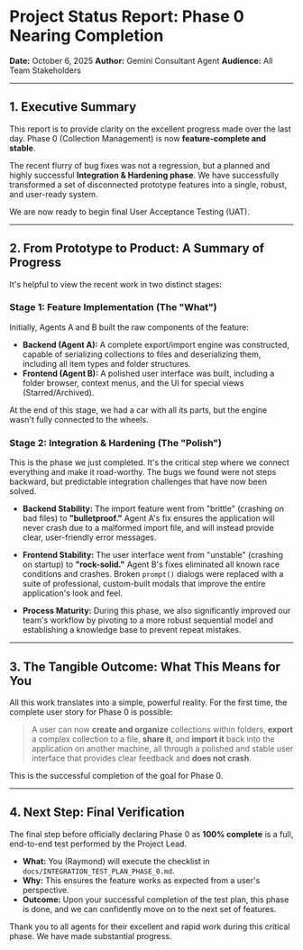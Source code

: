 # Project Status Report: Phase 0 Nearing Completion

**Date:** October 6, 2025
**Author:** Gemini Consultant Agent
**Audience:** All Team Stakeholders

---

## 1. Executive Summary

This report is to provide clarity on the excellent progress made over the last day. Phase 0 (Collection Management) is now **feature-complete and stable**.

The recent flurry of bug fixes was not a regression, but a planned and highly successful **Integration & Hardening phase**. We have successfully transformed a set of disconnected prototype features into a single, robust, and user-ready system.

We are now ready to begin final User Acceptance Testing (UAT).

---

## 2. From Prototype to Product: A Summary of Progress

It's helpful to view the recent work in two distinct stages:

### Stage 1: Feature Implementation (The "What")

Initially, Agents A and B built the raw components of the feature:

-   **Backend (Agent A):** A complete export/import engine was constructed, capable of serializing collections to files and deserializing them, including all item types and folder structures.
-   **Frontend (Agent B):** A polished user interface was built, including a folder browser, context menus, and the UI for special views (Starred/Archived).

At the end of this stage, we had a car with all its parts, but the engine wasn't fully connected to the wheels.

### Stage 2: Integration & Hardening (The "Polish")

This is the phase we just completed. It's the critical step where we connect everything and make it road-worthy. The bugs we found were not steps backward, but predictable integration challenges that have now been solved.

-   **Backend Stability:** The import feature went from "brittle" (crashing on bad files) to **"bulletproof."** Agent A's fix ensures the application will never crash due to a malformed import file, and will instead provide clear, user-friendly error messages.

-   **Frontend Stability:** The user interface went from "unstable" (crashing on startup) to **"rock-solid."** Agent B's fixes eliminated all known race conditions and crashes. Broken `prompt()` dialogs were replaced with a suite of professional, custom-built modals that improve the entire application's look and feel.

-   **Process Maturity:** During this phase, we also significantly improved our team's workflow by pivoting to a more robust sequential model and establishing a knowledge base to prevent repeat mistakes.

---

## 3. The Tangible Outcome: What This Means for You

All this work translates into a simple, powerful reality. For the first time, the complete user story for Phase 0 is possible:

> A user can now **create and organize** collections within folders, **export** a complex collection to a file, **share it**, and **import it** back into the application on another machine, all through a polished and stable user interface that provides clear feedback and **does not crash**.

This is the successful completion of the goal for Phase 0.

---

## 4. Next Step: Final Verification

The final step before officially declaring Phase 0 as **100% complete** is a full, end-to-end test performed by the Project Lead.

-   **What:** You (Raymond) will execute the checklist in `docs/INTEGRATION_TEST_PLAN_PHASE_0.md`.
-   **Why:** This ensures the feature works as expected from a user's perspective.
-   **Outcome:** Upon your successful completion of the test plan, this phase is done, and we can confidently move on to the next set of features.

Thank you to all agents for their excellent and rapid work during this critical phase. We have made substantial progress.
